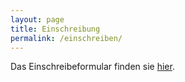 ```yaml
---
layout: page
title: Einschreibung
permalink: /einschreiben/
---
```


Das Einschreibeformular finden sie [hier](/assets/EinschreibeFormular.pdf).
